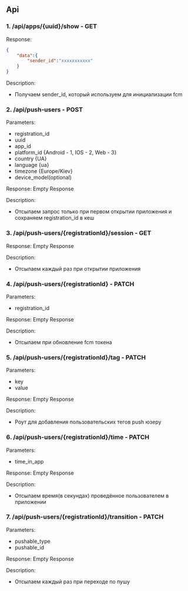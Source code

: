 ## Api

### 1. /api/apps/{uuid}/show - GET
Response:
```json
{
    "data":{
        "sender_id":"xxxxxxxxxxx"
    }
}
```

Description:
* Получаем sender_id, который используем для инициализации fcm

### 2. /api/push-users - POST

Parameters:
- registration_id
- uuid
- app_id
- platform_id {Android - 1, IOS - 2, Web - 3}
- country {UA}
- language {ua}
- timezone {Europe/Kiev}
- device_model(optional)

Response: Empty Response

Description:
* Отсылаем запрос только при первом открытии приложения и сохраняем
  registration_id в кеш

### 3. /api/push-users/{registrationId}/session - GET
Response: Empty Response

Description:
* Отсылаем каждый раз при открытии приложения


### 4. /api/push-users/{registrationId} - PATCH
Parameters:
- registration_id

Response: Empty Response

Description:
* Отсылаем при обновление fcm токена

### 5. /api/push-users/{registrationId}/tag - PATCH
Parameters:
- key
- value

Response: Empty Response 

Description:
* Роут для добавления пользовательских тегов push юзеру

### 6. /api/push-users/{registrationId}/time - PATCH
Parameters:
- time_in_app

Response: Empty Response

Description:
* Отсылаем время(в секундах) проведённое пользователем в приложении

### 7. /api/push-users/{registrationId}/transition - PATCH
Parameters:
- pushable_type
- pushable_id

Response: Empty Response

Description:
* Отсылаем каждый раз при переходе по пушу
